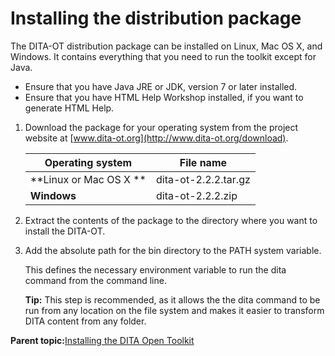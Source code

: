 # Installing the distribution package

The DITA-OT distribution package can be installed on Linux, Mac OS X, and Windows. It contains everything that you need to run the toolkit except for Java.

-   Ensure that you have Java JRE or JDK, version 7 or later installed.
-   Ensure that you have HTML Help Workshop installed, if you want to generate HTML Help.

1.  Download the package for your operating system from the project website at [www.dita-ot.org](http://www.dita-ot.org/download).

    |Operating system|File name|
    |----------------|---------|
    |**Linux or Mac OS X **|dita-ot-2.2.2.tar.gz|
    |**Windows**|dita-ot-2.2.2.zip|

2.  Extract the contents of the package to the directory where you want to install the DITA-OT.
3.  Add the absolute path for the bin directory to the PATH system variable.

    This defines the necessary environment variable to run the dita command from the command line.

    **Tip:** This step is recommended, as it allows the the dita command to be run from any location on the file system and makes it easier to transform DITA content from any folder.


**Parent topic:**[Installing the DITA Open Toolkit](../user-guide/installing.md)

